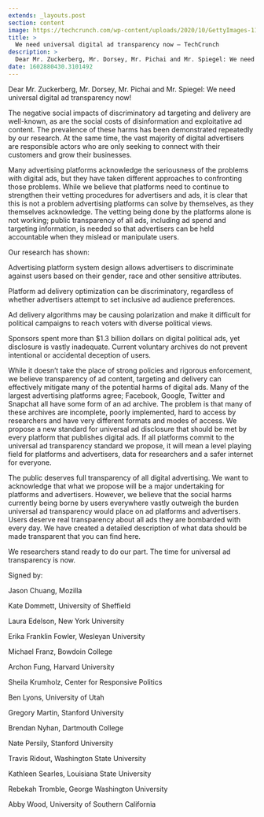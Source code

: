 ```yaml
--- 
extends: _layouts.post 
section: content 
image: https://techcrunch.com/wp-content/uploads/2020/10/GettyImages-1169192820.jpg?w=602 
title: > 
  We need universal digital ad transparency now – TechCrunch 
description: > 
  Dear Mr. Zuckerberg, Mr. Dorsey, Mr. Pichai and Mr. Spiegel: We need universal digital ad transparency now!Many advertising platforms acknowledge the seriousness of the problems with digital ads, but they have taken different approaches to confronting those problems.We propose a new standard for universal ad disclosure that should be met by every platform that publishes digital ads.However, we believe that the social harms currently being borne by users everywhere vastly outweigh the burden universal ad transparency would place on ad platforms and advertisers.The time for universal ad transparency is now. 
date: 1602880430.3101492 
--- 
```

Dear Mr. Zuckerberg, Mr. Dorsey, Mr. Pichai and Mr. Spiegel: We need universal digital ad transparency now!

The negative social impacts of discriminatory ad targeting and delivery are well-known, as are the social costs of disinformation and exploitative ad content. The prevalence of these harms has been demonstrated repeatedly by our research. At the same time, the vast majority of digital advertisers are responsible actors who are only seeking to connect with their customers and grow their businesses.

Many advertising platforms acknowledge the seriousness of the problems with digital ads, but they have taken different approaches to confronting those problems. While we believe that platforms need to continue to strengthen their vetting procedures for advertisers and ads, it is clear that this is not a problem advertising platforms can solve by themselves, as they themselves acknowledge. The vetting being done by the platforms alone is not working; public transparency of all ads, including ad spend and targeting information, is needed so that advertisers can be held accountable when they mislead or manipulate users.

Our research has shown:

Advertising platform system design allows advertisers to discriminate against users based on their gender, race and other sensitive attributes.

Platform ad delivery optimization can be discriminatory, regardless of whether advertisers attempt to set inclusive ad audience preferences.

Ad delivery algorithms may be causing polarization and make it difficult for political campaigns to reach voters with diverse political views.

Sponsors spent more than $1.3 billion dollars on digital political ads, yet disclosure is vastly inadequate. Current voluntary archives do not prevent intentional or accidental deception of users.

While it doesn’t take the place of strong policies and rigorous enforcement, we believe transparency of ad content, targeting and delivery can effectively mitigate many of the potential harms of digital ads. Many of the largest advertising platforms agree; Facebook, Google, Twitter and Snapchat all have some form of an ad archive. The problem is that many of these archives are incomplete, poorly implemented, hard to access by researchers and have very different formats and modes of access. We propose a new standard for universal ad disclosure that should be met by every platform that publishes digital ads. If all platforms commit to the universal ad transparency standard we propose, it will mean a level playing field for platforms and advertisers, data for researchers and a safer internet for everyone.

The public deserves full transparency of all digital advertising. We want to acknowledge that what we propose will be a major undertaking for platforms and advertisers. However, we believe that the social harms currently being borne by users everywhere vastly outweigh the burden universal ad transparency would place on ad platforms and advertisers. Users deserve real transparency about all ads they are bombarded with every day. We have created a detailed description of what data should be made transparent that you can find here.

We researchers stand ready to do our part. The time for universal ad transparency is now.

Signed by:

Jason Chuang, Mozilla

Kate Dommett, University of Sheffield

Laura Edelson, New York University

Erika Franklin Fowler, Wesleyan University

Michael Franz, Bowdoin College

Archon Fung, Harvard University

Sheila Krumholz, Center for Responsive Politics

Ben Lyons, University of Utah

Gregory Martin, Stanford University

Brendan Nyhan, Dartmouth College

Nate Persily, Stanford University

Travis Ridout, Washington State University

Kathleen Searles, Louisiana State University

Rebekah Tromble, George Washington University

Abby Wood, University of Southern California